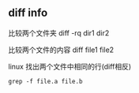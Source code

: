 ## diff info

比较两个文件夹
diff -rq dir1 dir2

比较两个文件的内容
diff file1 file2


linux 找出两个文件中相同的行(diff相反)
```
grep -f file.a file.b
```

